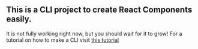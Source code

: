 ## This is a CLI project to create React Components easily.
It is not fully working right now, but you should wait for it to grow!
For a tutorial on how to make a CLI visit [this tutorial](https://medium.freecodecamp.org/how-to-create-a-real-world-node-cli-app-with-node-391b727bbed3)